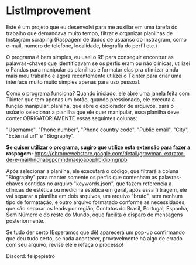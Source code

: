 # ListImprovement
Este é um projeto que eu desenvolvi para me auxiliar em uma tarefa do trabalho que demandava muito tempo, filtrar e organizar planilhas de Instagram scraping (Raspagem de dados de usúariso do Instragram, como e-mail, número de telefone, localidade, biografia do perfil etc.)

O programa é bem simples, eu usei o RE para conseguir encontrar as palavras-chaves que identificavam se os perfis eram ou não clínicas, utilizei o Pandas para manipular as planilhas e formatar elas pra otimizar ainda mais meu trabalho e agora recentemente utilizei o Tkinter para criar uma interface muito muito simples apenas para uso pessoal.

Como o programa funciona? Quando iniciado, ele abre uma janela feita com Tkinter que tem apenas um botão, quando pressionado, ele executa a função manipular_planilha, que abre o explorador de arquivos, para o usúario selecionar a planilha que ele quer manipular, essa planilha deve conter OBRIGATÓRIAMENTE essas seguintes colunas: 

"Username", "Phone number", "Phone country code", "Public email", "City", "External url" e "Biography".

**Se quiser utilizar o programa, sugiro que utilize esta extensão para fazer a raspagem:** https://chromewebstore.google.com/detail/growman-extrator-de-e-mai/hndnabgpcmhdmaejoapophbidipmgnpb

Após selecionar a planilha, ele executará o código, que filtrará a coluna "Biography" para manter somente os perfis que contenham as palavras-chaves contidas no arquivo "keywords.json", que fazem referencia a clínicas de estética ou medicina estética em geral, após essa filtragem, ele vai separar a planilha em dois arquivos, um arquivo "bruto", sem nenhum tipo de formatação, e outro arquivo formatado conforme as necessidades, que são separar os leads por região, Contatos do Brasil, Portugal, Espanha, Sem Número e do resto do Mundo, oque facilita o disparo de mensagens posteriormente. 

Se tudo der certo (Esperamos que dê) aparecerá um pop-up confirmando que deu tudo certo, se nada acontecer, provavelmente há algo de errado com seu arquivo, revise ele e refaça o processo!

Discord: felipepietro

